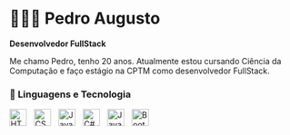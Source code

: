# 👨🏻‍💻 Pedro Augusto

**Desenvolvedor FullStack**

Me chamo Pedro, tenho 20 anos. Atualmente estou cursando Ciência da Computação e faço estágio na CPTM como desenvolvedor FullStack.

### 🤖 Linguagens e Tecnologia

<img    
    alt="HTML"
    title="HTML"
    align="left"
    width="30px"
    style="padding-right: 10px;"
    src="https://cdn.jsdelivr.net/gh/devicons/devicon@latest/icons/html5/html5-original.svg" />

<img    
    alt="CSS"
    title="CSS"
    align="left"
    width="30px"
    style="padding-right: 10px;"
    src="https://cdn.jsdelivr.net/gh/devicons/devicon@latest/icons/css3/css3-original.svg" />

<img    
    alt="JavaScript"
    title="JavaScript"
    align="left"
    width="30px"
    style="padding-right: 10px;"
    src="https://cdn.jsdelivr.net/gh/devicons/devicon@latest/icons/javascript/javascript-original.svg" />

<img    
    alt="C#"
    title="C#"
    align="left"
    width="30px"
    style="padding-right: 10px;"
    src="https://cdn.jsdelivr.net/gh/devicons/devicon@latest/icons/csharp/csharp-original.svg" />

<img    
    alt="Java"
    title="Java"
    align="left"
    width="30px"
    style="padding-right: 10px;"
    src="https://cdn.jsdelivr.net/gh/devicons/devicon@latest/icons/java/java-original.svg" />

<img    
    alt="BootStrap"
    title="BootStrap"
    align="left"
    width="30px"
    style="padding-right: 10px;"
    src="https://cdn.jsdelivr.net/gh/devicons/devicon@latest/icons/bootstrap/bootstrap-original.svg" />

<br>
<br>





